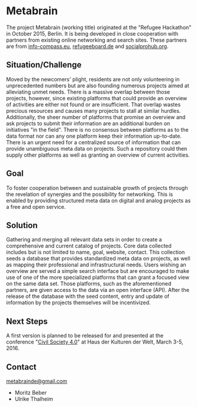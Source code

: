 # Metabrain

The project Metabrain (working title) originated at the "Refugee Hackathon" in
October 2015, Berlin. It is being developed in close cooperation with partners from existing online networking and search sites. These partners are from
[info-compass.eu](http://info-compass.eu/),
[refugeeboard.de](http://refugeeboard.de/) and
[socialprohub.org](http://socialprohub.org/).

## Situation/Challenge

Moved by the newcomers' plight, residents are not only volunteering in
unprecedented numbers but are also founding numerous projects aimed at
alleviating unmet needs. There is a massive overlap between those projects,
however, since existing platforms that could provide an overview of activities
are either not found or are insufficient. That overlap wastes precious resources
and causes many projects to stall at similar hurdles. Additionally, the sheer
number of platforms that promise an overview and ask projects to submit their
information are an additional burden on initiatives "in the field". There is no
consensus between platforms as to the data format nor can any one platform keep
their information up-to-date. There is an urgent need for a centralized source
of information that can provide unambiguous meta data on projects. Such a
repository could then supply other platforms as well as granting an overview of
current activities.

## Goal

To foster cooperation between and sustainable growth of projects through the
revelation of synergies and the possibility for networking. This is enabled by
providing structured meta data on digital and analog projects as a free and open
service.

## Solution

Gathering and merging all relevant data sets in order to create a comprehensive
and current catalog of projects. Core data collected includes but is not limited
to name, goal, website, contact. This collection seeds a database that provides
standardized meta data on projects, as well as mapping their professional and
infrastructural needs. Users
wishing an overview are served a simple search interface but are encouraged to
make use of one of the more specialized platforms that can grant a focused
view on the same data set. Those platforms, such as the aforementioned partners,
are given access to the data via an open interface (API). After the release of
the database with the seed content, entry and update of information by the
projects themselves will be incentivized.

## Next Steps

A first version is planned to be released for and presented at the conference
"[Civil Society
4.0](https://www.hkw.de/en/programm/projekte/2016/civil_society_4_0/civil_society_4_0_start.php)"
at Haus der Kulturen der Welt, March 3-5, 2016.

## Contact

[metabrainde@gmail.com](mailto:metabrainde@gmail.com)

* Moritz Beber
* Ulrike Thalheim

